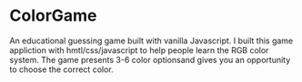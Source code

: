 # ColorGame
An educational guessing game built with vanilla Javascript.
I built this game appliction with hmtl/css/javascript to help people learn the RGB color system. The game presents 3-6 color 
optionsand gives you an opportunity to choose the correct color.
